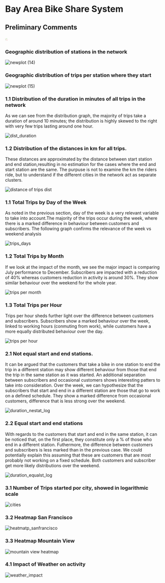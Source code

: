 # Bay Area Bike Share System

## Preliminary Comments

<img src="Images\weather_impact_week.png" width="10">

### Geographic distribution of stations in the network

![newplot (14)](https://user-images.githubusercontent.com/37026778/85102706-7bcf8680-b205-11ea-84f7-e94512f3e815.png)

### Geographic distribution of trips per station where they start

![newplot (15)](https://user-images.githubusercontent.com/37026778/85102635-5c385e00-b205-11ea-8b46-7be9324bd7cd.png)

### 1.1 Distribution of the duration in minutes of all trips in the network

As we can see from the distribution graph, the majority of trips take a duration of around 10 minutes; the distribution is
highly skewed to the right with very few trips lasting around one hour. 

![dist_duration](https://user-images.githubusercontent.com/37026778/85017944-9a357380-b16c-11ea-9acd-c33e83affaf6.png)

### 1.2 Distribution of the distances in km for all trips.

These distances are approximated by the distance between start station and end station,resulting in no estimation for the cases where the end and start station are the same. The purpuse is not to examine the km the riders ride, but to understand if the different cities in the network act as separate clusters.

![distance of trips dist](https://user-images.githubusercontent.com/37026778/85047062-9d8f2600-b191-11ea-89eb-94261a7bf885.png)

### 1.1 Total Trips by Day of the Week

As noted in the previous section, day of the week is a very relevant variable to take into account.The majority of the trips
occur during the week, where there is a marked difference in behaviour between customers and subscribers. The following graph confirms the relevance of the week vs weekend analysis
 
![trips_days](https://user-images.githubusercontent.com/37026778/85037176-4a16db00-b185-11ea-8aee-3c3ead73d163.png)

### 1.2 Total Trips by Month 

If we look at the impact of the month, we see the major impact is comparing July performance to December. Subscribers are impacted with a reduction of 40% whereas customers reduction in activity is around 30%. They show similar behaviour over the weekend for the whole year.

![trips per month](https://user-images.githubusercontent.com/37026778/85033556-5ef16f80-b181-11ea-8cc9-50363cc1139d.png)

### 1.3 Total Trips per Hour

Trips per hour sheds further light over the difference between customers and subscribers. Subscribers show a marked behaviour over the week, linked to working hours (conmuting from work), while customers have a more equally distributed behaviour over the day.

![trips per hour](https://user-images.githubusercontent.com/37026778/85033520-54cf7100-b181-11ea-97a1-90b19c71ea31.png)


### 2.1 Not equal start and end stations. 

It can be argued that the customers that take a bike in one station to end the trip in a different station may show different behaviour from those that end the trip in the same station as it was started. An additional separation between subscribers and occasional customers shows interesting patters to take into consideration. Over the week, we can hypothesize that the subscribers that start and end in a different station are those that go to work on a defined schedule. They show a marked difference from occasional customers, difference that is less strong over the weekend.

![duration_nestat_log](https://user-images.githubusercontent.com/37026778/85043551-c6f98300-b18c-11ea-8de1-768311b6214f.png)

### 2.2 Equal start and end stations

With regards to the customers that start and end in the same station, it can be noticed that, on the first place, they constitute only a % of those who end in a different station. Futhermore, the difference between customers and subscribers is less marked than in the previous case. We could potentially explain this assuming that these are customers that are most probably not working on a fixed schedule. Both customers and subscriber get more likely distributions over the weekend.

![duration_equalst_log](https://user-images.githubusercontent.com/37026778/85042974-24d99b00-b18c-11ea-8363-037437193548.png)

### 3.1 Number of Trips started por city, showed in logarithmic scale

![cities](https://user-images.githubusercontent.com/37026778/85045936-fcec3680-b18f-11ea-8c1e-8491c52a45dd.png)

### 3.2 Heatmap San Francisco

![heatmatp_sanfrancisco](https://user-images.githubusercontent.com/37026778/85104797-8db32880-b209-11ea-89c2-69fa6db7595a.png)

### 3.3 Heatmap Mountain View

![mountain view heatmap](https://user-images.githubusercontent.com/37026778/85104950-d79c0e80-b209-11ea-80e2-cbc3875d9510.png)

### 4.1 Impact of Weather on activity

![weather_impact](https://user-images.githubusercontent.com/37026778/85110033-94926900-b212-11ea-9a86-a35993335703.png)
